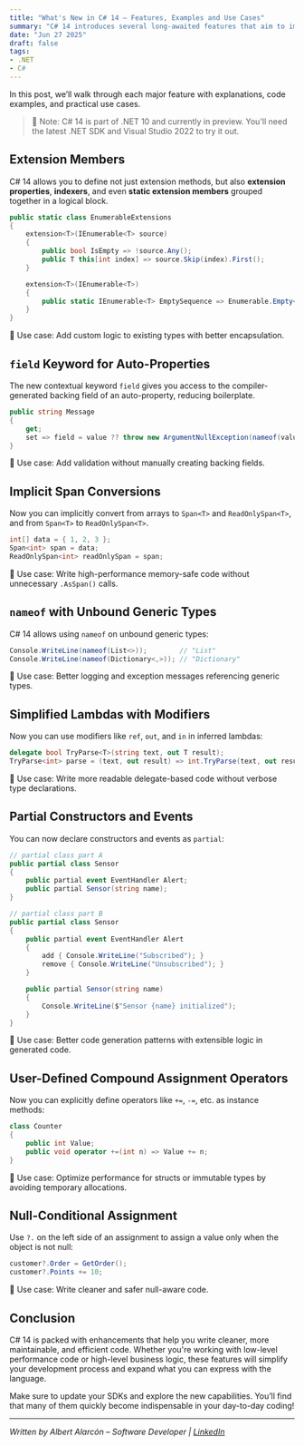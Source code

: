 ```yaml
---
title: "What's New in C# 14 – Features, Examples and Use Cases"
summary: "C# 14 introduces several long-awaited features that aim to improve productivity, expressiveness, and performance. From extension properties and conditional assignments to more powerful lambdas and user-defined compound operators, this release continues the evolution of the language."
date: "Jun 27 2025"
draft: false
tags:
- .NET
- C#
---
```


In this post, we’ll walk through each major feature with explanations, code examples, and practical use cases.

> 📌 Note: C# 14 is part of .NET 10 and currently in preview. You'll need the latest .NET SDK and Visual Studio 2022 to try it out.

## Extension Members

C# 14 allows you to define not just extension methods, but also **extension properties**, **indexers**, and even **static extension members** grouped together in a logical block.

```csharp
public static class EnumerableExtensions
{
    extension<T>(IEnumerable<T> source)
    {
        public bool IsEmpty => !source.Any();
        public T this[int index] => source.Skip(index).First();
    }

    extension<T>(IEnumerable<T>)
    {
        public static IEnumerable<T> EmptySequence => Enumerable.Empty<T>();
    }
}
````

🔹 Use case: Add custom logic to existing types with better encapsulation.

## `field` Keyword for Auto-Properties

The new contextual keyword `field` gives you access to the compiler-generated backing field of an auto-property, reducing boilerplate.

```csharp
public string Message
{
    get;
    set => field = value ?? throw new ArgumentNullException(nameof(value));
}
```

🔹 Use case: Add validation without manually creating backing fields.

## Implicit Span Conversions

Now you can implicitly convert from arrays to `Span<T>` and `ReadOnlySpan<T>`, and from `Span<T>` to `ReadOnlySpan<T>`.

```csharp
int[] data = { 1, 2, 3 };
Span<int> span = data;
ReadOnlySpan<int> readOnlySpan = span;
```

🔹 Use case: Write high-performance memory-safe code without unnecessary `.AsSpan()` calls.

## `nameof` with Unbound Generic Types

C# 14 allows using `nameof` on unbound generic types:

```csharp
Console.WriteLine(nameof(List<>));        // "List"
Console.WriteLine(nameof(Dictionary<,>)); // "Dictionary"
```

🔹 Use case: Better logging and exception messages referencing generic types.

## Simplified Lambdas with Modifiers

Now you can use modifiers like `ref`, `out`, and `in` in inferred lambdas:

```csharp
delegate bool TryParse<T>(string text, out T result);
TryParse<int> parse = (text, out result) => int.TryParse(text, out result);
```

🔹 Use case: Write more readable delegate-based code without verbose type declarations.

## Partial Constructors and Events

You can now declare constructors and events as `partial`:

```csharp
// partial class part A
public partial class Sensor
{
    public partial event EventHandler Alert;
    public partial Sensor(string name);
}

// partial class part B
public partial class Sensor
{
    public partial event EventHandler Alert
    {
        add { Console.WriteLine("Subscribed"); }
        remove { Console.WriteLine("Unsubscribed"); }
    }

    public partial Sensor(string name)
    {
        Console.WriteLine($"Sensor {name} initialized");
    }
}
```

🔹 Use case: Better code generation patterns with extensible logic in generated code.

## User-Defined Compound Assignment Operators

Now you can explicitly define operators like `+=`, `-=`, etc. as instance methods:

```csharp
class Counter
{
    public int Value;
    public void operator +=(int n) => Value += n;
}
```

🔹 Use case: Optimize performance for structs or immutable types by avoiding temporary allocations.

## Null-Conditional Assignment

Use `?.` on the left side of an assignment to assign a value only when the object is not null:

```csharp
customer?.Order = GetOrder();
customer?.Points += 10;
```

🔹 Use case: Write cleaner and safer null-aware code.

## Conclusion

C# 14 is packed with enhancements that help you write cleaner, more maintainable, and efficient code. Whether you're working with low-level performance code or high-level business logic, these features will simplify your development process and expand what you can express with the language.

Make sure to update your SDKs and explore the new capabilities. You’ll find that many of them quickly become indispensable in your day-to-day coding!

---

*Written by Albert Alarcón – Software Developer | [LinkedIn](https://www.linkedin.com/in/albertalarcon-software-developer/)*

```

